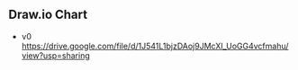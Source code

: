 
## Draw.io Chart
- v0 https://drive.google.com/file/d/1J541L1bjzDAoj9JMcXI_UoGG4vcfmahu/view?usp=sharing

